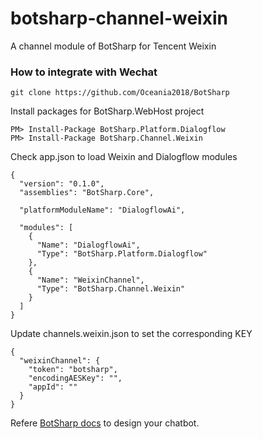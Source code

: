 # botsharp-channel-weixin
A channel module of BotSharp for Tencent Weixin

### How to integrate with Wechat 

```
git clone https://github.com/Oceania2018/BotSharp
```

Install packages for BotSharp.WebHost project
```
PM> Install-Package BotSharp.Platform.Dialogflow
PM> Install-Package BotSharp.Channel.Weixin
```

Check app.json to load Weixin and Dialogflow modules
```
{
  "version": "0.1.0",
  "assemblies": "BotSharp.Core",

  "platformModuleName": "DialogflowAi",

  "modules": [
    {
      "Name": "DialogflowAi",
      "Type": "BotSharp.Platform.Dialogflow"
    },
    {
      "Name": "WeixinChannel",
      "Type": "BotSharp.Channel.Weixin"
    }
  ]
}
```

Update channels.weixin.json to set the corresponding KEY
```
{
  "weixinChannel": {
    "token": "botsharp",
    "encodingAESKey": "",
    "appId": ""
  }
}
```

Refere [BotSharp docs](https://botsharp.readthedocs.io) to design your chatbot.
